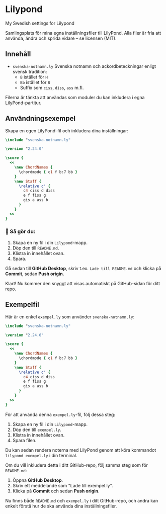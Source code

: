 # Lilypond
 My Swedish settings for Lilypond

 Samlingsplats för mina egna inställningsfiler till LilyPond.
 Alla filer är fria att använda, ändra och sprida vidare – se licensen (MIT).

 ## Innehåll

 - `svenska-notnamn.ly`
   Svenska notnamn och ackordbeteckningar enligt svensk tradition:
   - `B` istället för `H`
   - `Bb` istället för `B`
   - Suffix som `ciss`, `diss`, `ass` m.fl.

 Filerna är tänkta att användas som moduler du kan inkludera i egna LilyPond-partitur.

 ## Användningsexempel

 Skapa en egen LilyPond-fil och inkludera dina inställningar:

 ```lilypond
 \include "svenska-notnamn.ly"

 \version "2.24.0"

 \score {
   <<
     \new ChordNames {
       \chordmode { c1 f b:7 bb }
     }
     \new Staff {
       \relative c' {
         c4 ciss d diss
         e f fiss g
         gis a ass b
       }
     }
   >>
 }
 ```

 ### 📌 Så gör du:

 1. Skapa en ny fil i din `Lilypond`-mapp.
 2. Döp den till `README.md`.
 3. Klistra in innehållet ovan.
 4. Spara.

 Gå sedan till **GitHub Desktop**, skriv t.ex. `Lade till README.md` och klicka på **Commit**, sedan **Push origin**.

 Klart! Nu kommer den snyggt att visas automatiskt på GitHub-sidan för ditt repo.

 ## Exempelfil

 Här är en enkel `exempel.ly` som använder `svenska-notnamn.ly`:

 ```lilypond
 \include "svenska-notnamn.ly"

 \version "2.24.0"

 \score {
   <<
     \new ChordNames {
       \chordmode { c1 f b:7 bb }
     }
     \new Staff {
       \relative c' {
         c4 ciss d diss
         e f fiss g
         gis a ass b
       }
     }
   >>
 }
 ```

 För att använda denna `exempel.ly`-fil, följ dessa steg:

 1. Skapa en ny fil i din `Lilypond`-mapp.
 2. Döp den till `exempel.ly`.
 3. Klistra in innehållet ovan.
 4. Spara filen.

 Du kan sedan rendera noterna med LilyPond genom att köra kommandot `lilypond exempel.ly` i din terminal.

 Om du vill inkludera detta i ditt GitHub-repo, följ samma steg som för `README.md`:

 1. Öppna **GitHub Desktop**.
 2. Skriv ett meddelande som "Lade till exempel.ly".
 3. Klicka på **Commit** och sedan **Push origin**.

 Nu finns både `README.md` och `exempel.ly` i ditt GitHub-repo, och andra kan enkelt förstå hur de ska använda dina inställningsfiler.
